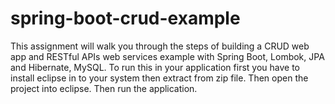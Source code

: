 # spring-boot-crud-example
This assignment will walk you through the steps of building a  CRUD web app and RESTful APIs web services example with Spring Boot, Lombok, JPA and Hibernate, MySQL.
To run this in your application first you have to install eclipse in to your system then extract from zip file. Then open the project into eclipse. Then run the application. 
